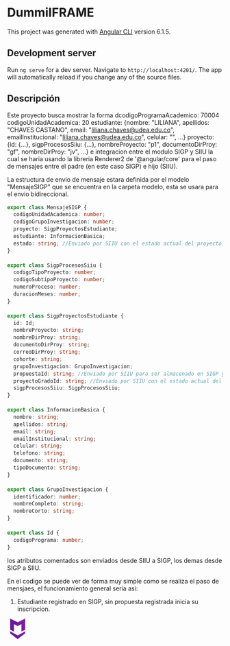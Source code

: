 # DummiIFRAME

This project was generated with [Angular CLI](https://github.com/angular/angular-cli) version 6.1.5.

## Development server

Run `ng serve` for a dev server. Navigate to `http://localhost:4201/`. The app will automatically reload if you change any of the source files.

## Descripción

Este proyecto busca mostrar la forma dcodigoProgramaAcademico: 70004
                                      codigoUnidadAcademica: 20
                                      estudiante: {nombre: "LILIANA", apellidos: "CHAVES CASTANO", email: "liliana.chaves@udea.edu.co", emailInstitucional: "liliana.chaves@udea.edu.co", celular: "", …}
                                      proyecto: {id: {…}, sigpProcesosSiiu: {…}, nombreProyecto: "p1", documentoDirProy: "gf", nombreDirProy: "jv", …}
e integracion entre el modulo SIGP y SIIU la cual se haria usando la libreria  Renderer2 de '@angular/core' para el paso de mensajes entre el padre (en este caso SIGP) e hijo (SIIU).

La estructura de envio de mensaje estara definida por el modelo "MensajeSIGP" que se encuentra en la carpeta modelo, esta se usara para el envio bidireccional.

```typescript
export class MensajeSIGP {
  codigoUnidadAcademica: number;
  codigoGrupoInvestigacion: number;
  proyecto: SigpProyectosEstudiante;
  estudiante: InformacionBasica;
  estado: string; //Enviado por SIIU con el estado actual del proyecto.
}

export class SigpProcesosSiiu {
  codigoTipoProyecto: number;
  codigoSubtipoProyecto: number;
  numeroProceso: number;
  duracionMeses: number;
}

export class SigpProyectosEstudiante {
  id: Id;
  nombreProyecto: string;
  nombreDirProy: string;
  documentoDirProy: string;
  correoDirProy: string;
  cohorte: string;
  grupoInvestigacion: GrupoInvestigacion;
  propuestaId: string; //Enviado por SIIU para ser almacenado en SIGP y hacer la relacion propuesta de proyecto y proyecto de grado..
  proyectoGradoId: string; //Enviado por SIIU con el estado actual del proyecto para ser almacenado en SIGP.
  sigpProcesosSiiu: SigpProcesosSiiu;
}

export class InformacionBasica {
  nombre: string;
  apellidos: string;
  email: string;
  emailInstitucional: string;
  celular: string;
  telefono: string;
  documento: string;
  tipoDocumento: string;
}

export class GrupoInvestigacion {
  identificador: number;
  nombreCompleto: string;
  nombreCorto: string;
}

export class Id {
  codigoPrograma: number;
}
```

los atributos comentados son enviados desde SIIU a SIGP, los demas desde SIGP a SIIU.

En el codigo se puede ver de forma muy simple como se realiza el paso de mensjaes, el funcionamiento general seria asi:

1. Estudiante registrado en SIGP, sin propuesta registrada inicia su inscripcion. 

![alt text](https://github.com/adam-p/markdown-here/raw/master/src/common/images/icon48.png "Logo Title Text 1")
